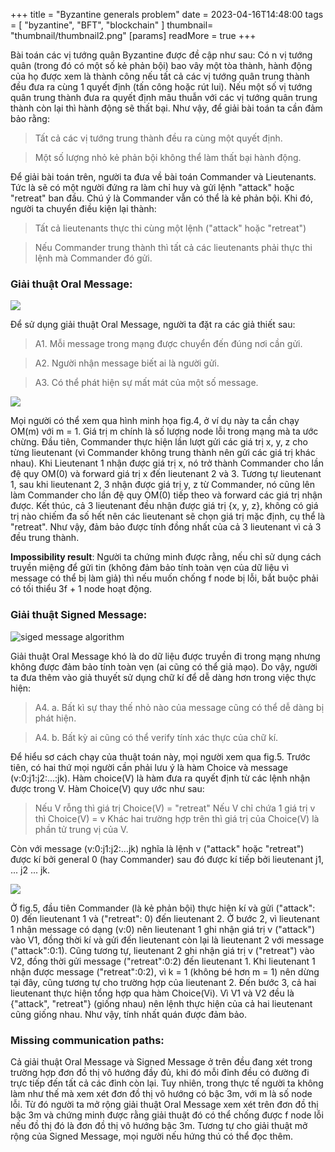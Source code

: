 +++
title = "Byzantine generals problem"
date = 2023-04-16T14:48:00
tags = [
"byzantine",
"BFT",
"blockchain"
]
thumbnail= "thumbnail/thumbnail2.png"
[params]
  readMore = true
+++




Bài toán các vị tướng quân Byzantine được đề cập như sau: Có n vị tướng quân (trong đó có một số kẻ phản bội) bao vây một tòa thành, hành động của họ được xem là thành công nếu tất cả các vị tướng quân trung thành đều đưa ra cùng 1 quyết định (tấn công hoặc rút lui). Nếu một số vị tướng quân trung thành đưa ra quyết định mâu thuẫn với các vị tướng quân trung thành còn lại thì hành động sẽ thất bại. Như vậy, để giải bài toán ta cần đảm bảo rằng:

> Tất cả các vị tướng trung thành đều ra cùng một quyết định.

> Một số lượng nhỏ kẻ phản bội không thể làm thất bại hành động.

Để giải bài toán trên, người ta đưa về bài toán Commander và Lieutenants. Tức là sẽ có một người đứng ra làm chỉ huy và gửi lệnh "attack" hoặc "retreat" ban đầu. Chú ý là Commander vẫn có thể là kẻ phản bội. Khi đó, người ta chuyển điều kiện lại thành:

> Tất cả lieutenants thực thi cùng một lệnh ("attack" hoặc "retreat")

> Nếu Commander trung thành thì tất cả các lieutenants phải thực thi lệnh mà Commander đó gửi.

### Giải thuật Oral Message:

![](https://images.viblo.asia/439684bc-7461-47c8-ad23-e1bcc3c8ab78.jpg)

Để sử dụng giải thuật Oral Message, người ta đặt ra các giả thiết sau:

> A1. Mỗi message trong mạng được chuyển đến đúng nơi cần gửi.

> A2. Người nhận message biết ai là người gửi.

> A3. Có thể phát hiện sự mất mát của một số message.

![](https://images.viblo.asia/8d5f4ac2-35f0-47ac-a8d5-1c0197517e8e.jpg)

Mọi người có thể xem qua hình minh họa fig.4, ở ví dụ này ta cần chạy OM(m) với m = 1. Giá trị m chính là số lượng node lỗi trong mạng mà ta ước chừng.
Đầu tiên, Commander thực hiện lần lượt gửi các giá trị x, y, z cho từng lieutenant (vì Commander không trung thành nên gửi các giá trị khác nhau). Khi Lieutenant 1 nhận được giá trị x, nó trở thành Commander cho lần đệ quy OM(0) và forward giá trị x đến lieutenant 2 và 3. Tương tự lieutenant 1, sau khi lieutenant 2, 3 nhận được giá trị y, z từ Commander, nó cũng lên làm Commander cho lần đệ quy OM(0) tiếp theo và forward các giá trị nhận được. Kết thúc, cả 3 lieutenant đều nhận được giá trị {x, y, z}, không có giá trị nào chiếm đa số hết nên các lieutenant sẽ chọn giá trị mặc định, cụ thể là "retreat". Như vậy, đảm bảo được tính đồng nhất của cả 3 lieutenant vì cả 3 đều trung thành.

**Impossibility result**: Người ta chứng minh được rằng, nếu chỉ sử dụng cách truyền miệng để gửi tin (không đảm bảo tính toàn vẹn của dữ liệu vì message có thể bị làm giả) thì nếu muốn chống f node bị lỗi, bắt buộc phải có tối thiểu 3f + 1 node hoạt động.

### Giải thuật Signed Message:

![siged message algorithm](../../images/byzantine-generals-problem-img1.jpg)

Giải thuật Oral Message khó là do dữ liệu được truyền đi trong mạng nhưng không được đảm bảo tính toàn vẹn (ai cũng có thể giả mạo). Do vậy, người ta đưa thêm vào giả thuyết sử dụng chữ kí để dễ dàng hơn trong việc thực hiện:

> A4. a. Bất kì sự thay thế nhỏ nào của message cũng có thể dễ dàng bị phát hiện.

> A4. b. Bất kỳ ai cũng có thể verify tính xác thực của chữ kí.

Để hiểu sơ cách chạy của thuật toán này, mọi người xem qua fig.5. Trước tiên, có hai thứ mọi người cần phải lưu ý là hàm Choice và message (v:0:j1:j2:...:jk). Hàm choice(V) là hàm đưa ra quyết định từ các lệnh nhận được trong V. Hàm Choice(V) quy ước như sau:

> Nếu V rỗng thì giá trị Choice(V) = "retreat"
> Nếu V chỉ chứa 1 giá trị v thì Choice(V) = v
> Khác hai trường hợp trên thì giá trị của Choice(V) là phần tử trung vị của V.

Còn với message (v:0:j1:j2:...jk) nghĩa là lệnh v ("attack" hoặc "retreat") được kí bởi general 0 (hay Commander) sau đó được kí tiếp bởi lieutenant j1, ... j2 ... jk.

![](https://images.viblo.asia/8262809b-599c-4b2d-a044-3c0cd7c3fac2.jpg)

Ở fig.5, đầu tiên Commander (là kẻ phản bội) thực hiện kí và gửi ("attack": 0) đến lieutenant 1 và ("retreat": 0) đến lieutenant 2. Ở bước 2, vì lieutenant 1 nhận message có dạng (v:0) nên lieutenant 1 ghi nhận giá trị v ("attack") vào V1, đồng thời kí và gửi đến lieutenant còn lại là lieutenant 2 với message ("attack":0:1). Cũng tương tự, lieutenant 2 ghi nhận giá trị v ("retreat") vào V2, đồng thời gửi message ("retreat":0:2) đến lieutenant 1. Khi lieutenant 1 nhận được message ("retreat":0:2), vì k = 1 (không bé hơn m = 1) nên dừng tại đây, cũng tương tự cho trường hợp của lieutenant 2. Đến bước 3, cả hai lieutenant thực hiện tổng hợp qua hàm Choice(Vi). Vì V1 và V2 đều là {"attack", "retreat"} (giống nhau) nên lệnh thực hiện của cả hai lieutenant cũng giống nhau. Như vậy, tính nhất quán được đảm bảo.

### Missing communication paths:

Cả giải thuật Oral Message và Signed Message ở trên đều đang xét trong trường hợp đơn đồ thị vô hướng đầy đủ, khi đó mỗi đỉnh đều có đường đi trực tiếp đến tất cả các đỉnh còn lại. Tuy nhiên, trong thực tế người ta không làm như thế mà xem xét đơn đồ thị vô hướng có bậc 3m, với m là số node lỗi. Từ đó người ta mở rộng giải thuật Oral Message xem xét trên đơn đồ thị bậc 3m và chứng minh được rằng giải thuật đó có thể chống được f node lỗi nếu đồ thị đó là đơn đồ thị vô hướng bậc 3m. Tương tự cho giải thuật mở rộng của Signed Message, mọi người nếu hứng thú có thể đọc thêm.